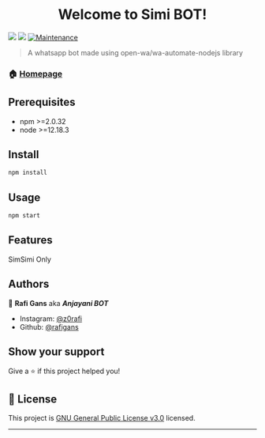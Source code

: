 <h1 align="center">Welcome to Simi BOT! </h1>
<p>
  <img src="https://camo.githubusercontent.com/4d098bb36bf96a8b9ec4821bec5866d86bca15b7/68747470733a2f2f696d672e736869656c64732e696f2f6e706d2f762f406f70656e2d77612f77612d6175746f6d6174652e7376673f636f6c6f723d677265656e" />
  <img src="https://camo.githubusercontent.com/5c22deff6293ca12d3bc1159c6cc3a5cc9579550/68747470733a2f2f696d672e736869656c64732e696f2f6e6f64652f762f406f70656e2d77612f77612d6175746f6d617465" />
  <a href="https://github.com/rafi7797/simi-bot/commit-activity" target="_blank">
    <img alt="Maintenance" src="https://img.shields.io/badge/Maintained%3F-yes-green.svg" />
  </a>
</p>

> A whatsapp bot made using open-wa/wa-automate-nodejs library

### 🏠 [Homepage](https://github.com/rafi7797/simi-bot)


## Prerequisites

- npm >=2.0.32
- node >=12.18.3

## Install

```sh
npm install
```

## Usage

```sh
npm start
```

## Features 

SimSimi Only

## Authors

👤 **Rafi Gans** aka ***Anjayani BOT***

* Instagram: [@z0rafi](https://www.instagram.com/z0rafi)
* Github: [@rafigans](https://github.com/rafi7797)

## Show your support

Give a ⭐️ if this project helped you!

## 📝 License


This project is [GNU General Public License v3.0](https://github.com/SomnathDas/Whatsapp-Botto-Re/blob/master/LICENSE) licensed.

***
